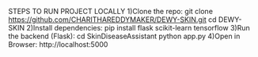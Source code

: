 STEPS TO RUN PROJECT LOCALLY
  1)Clone the repo:
    git clone https://github.com/CHARITHAREDDYMAKER/DEWY-SKIN.git
    cd DEWY-SKIN
  2)Install dependencies:
    pip install flask scikit-learn tensorflow
  3)Run the backend (Flask):
    cd SkinDiseaseAssistant
    python app.py
  4)Open in Browser:
    http://localhost:5000

